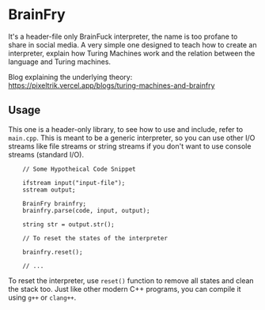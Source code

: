 # BrainFry
It's a header-file only BrainFuck interpreter, the name is too profane to share in social media. A very simple one designed to teach how to create an interpreter, 
explain how Turing Machines work and the relation between the language and Turing machines.

Blog explaining the underlying theory: https://pixeltrik.vercel.app/blogs/turing-machines-and-brainfry

## Usage
This one is a header-only library, to see how to use and include, refer to `main.cpp`. This is meant to be a generic interpreter, so you can use other I/O streams 
like file streams or string streams if you don't want to use console streams (standard I/O).

```
    // Some Hypotheical Code Snippet

    ifstream input("input-file");
    sstream output;

    BrainFry brainfry;
    brainfry.parse(code, input, output);

    string str = output.str();

    // To reset the states of the interpreter
    
    brainfry.reset();

    // ...
```

To reset the interpreter, use `reset()` function to remove all states and clean the stack too.
Just like other modern C++ programs, you can compile it using `g++` or `clang++`. 
